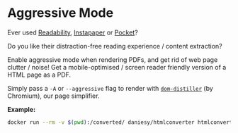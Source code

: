 # Aggressive Mode

Ever used [Readability][readability], [Instapaper][instapaper] or [Pocket][pocket]?

Do you like their distraction-free reading experience / content extraction?

Enable aggressive mode when rendering PDFs, and get rid of web page clutter / noise! Get a mobile-optimised / screen reader friendly version of a HTML page as a PDF.

Simply pass a `-A` or `--aggressive` flag to render with [`dom-distiller`][domdistiller] (by Chromium), our page simplifier.

**Example:**

```bash
docker run --rm -v $(pwd):/converted/ daniesy/htmlconverter htmlconverter -A http://blog.arachnys.com/google-isnt-even-close-to-proper-due-diligence.-why-not
```



[readability]: https://www.readability.com/
[instapaper]: https://www.instapaper.com/
[pocket]: https://getpocket.com/
[domdistiller]: https://github.com/chromium/dom-distiller
